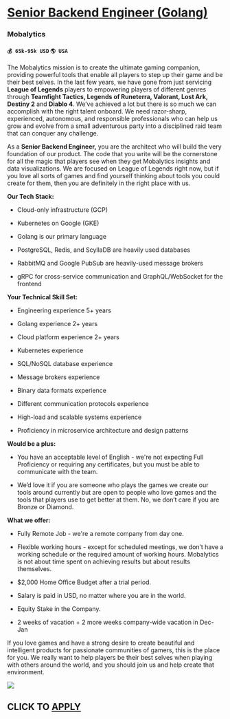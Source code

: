 # [Senior Backend Engineer (Golang)](https://www.remotewlb.com/apply/senior-backend-engineer-golang)  
### Mobalytics  
#### `💰 65k-95k USD` `🌎 USA`  

The Mobalytics mission is to create the ultimate gaming companion, providing powerful tools that enable all players to step up their game and be their best selves. In the last few years, we have gone from just servicing **League of Legends** players to empowering players of different genres through **Teamfight Tactics, Legends of Runeterra, Valorant, Lost Ark, Destiny 2** and **Diablo 4**. We’ve achieved a lot but there is so much we can accomplish with the right talent onboard. We need razor-sharp, experienced, autonomous, and responsible professionals who can help us grow and evolve from a small adventurous party into a disciplined raid team that can conquer any challenge.

  

As a **Senior Backend Engineer,** you are the architect who will build the very foundation of our product. The code that you write will be the cornerstone for all the magic that players see when they get Mobalytics insights and data visualizations. We are focused on League of Legends right now, but if you love all sorts of games and find yourself thinking about tools you could create for them, then you are definitely in the right place with us.

 **Our Tech Stack:**

  * Cloud-only infrastructure (GCP)

  * Kubernetes on Google (GKE)

  * Golang is our primary language

  * PostgreSQL, Redis, and ScyllaDB are heavily used databases

  * RabbitMQ and Google PubSub are heavily-used message brokers

  * gRPC for cross-service communication and GraphQL/WebSocket for the frontend

**Your Technical Skill Set:**

  * Engineering experience 5+ years

  * Golang experience 2+ years

  * Cloud platform experience 2+ years

  * Kubernetes experience

  * SQL/NoSQL database experience

  * Message brokers experience

  * Binary data formats experience

  * Different communication protocols experience

  * High-load and scalable systems experience

  * Proficiency in microservice architecture and design patterns

**Would be a plus:**

  * You have an acceptable level of English - we're not expecting Full Proficiency or requiring any certificates, but you must be able to communicate with the team.  

  * We’d love it if you are someone who plays the games we create our tools around currently but are open to people who love games and the tools that players use to get better at them. No, we don’t care if you are Bronze or Diamond.  

**What we offer:**

  * Fully Remote Job - we're a remote company from day one.

  * Flexible working hours - except for scheduled meetings, we don’t have a working schedule or the required amount of working hours. Mobalytics is not about time spent on achieving results but about results themselves.

  * $2,000 Home Office Budget after a trial period.

  * Salary is paid in USD, no matter where you are in the world.

  * Equity Stake in the Company.

  * 2 weeks of vacation + 2 more weeks company-wide vacation in Dec-Jan

  

If you love games and have a strong desire to create beautiful and intelligent products for passionate communities of gamers, this is the place for you. We really want to help players be their best selves when playing with others around the world, and you should join us and help create that environment.

![](https://remotive.com/job/track/1897348/blank.gif?source=public_api)  
## CLICK TO [APPLY](https://www.remotewlb.com/apply/senior-backend-engineer-golang)

